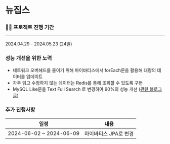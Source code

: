 # 뉴집스

###  🙋‍♀️ 프로젝트 진행 기간
--------------------------
2024.04.29 - 2024.05.23 (24일)

### 성능 개선을 위한 노력
* 네트워크 오버헤드를 줄이기 위해 마이바티스에서 forEach문을 활용해 대량의 데이터를 업데이트
* 자주 읽고 수정하지 않는 데이터는 Redis를 통해 조회할 수 있도록 구현
* MySQL Like문을 Text Full Search 로 변경하여 90%의 성능 개선 ([관련 블로그 글](https://velog.io/@qkrwnsduq/%EC%95%84%EC%A7%81%EB%8F%84-LIKE-CONCAT-key-%EB%A5%BC-%EC%82%AC%EC%9A%A9%ED%95%98%EC%8B%9C%EB%82%98%EC%9A%94-Full-Text-Search-%EB%A5%BC-%EC%82%AC%EC%9A%A9%ED%95%B4-%EC%95%BD-92-%EC%84%B1%EB%8A%A5-%EA%B0%9C%EC%84%A0))

### 추가 진행사항
| 일정               | 내용            |
|------------------|---------------|
| 2024-06-02 ~ 2024-06-09 | 마이바티스 JPA로 변경 |
